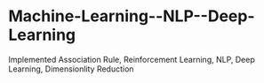 # Machine-Learning--NLP--Deep-Learning

Implemented Association Rule, Reinforcement Learning, NLP, Deep Learning, Dimensionlity Reduction
